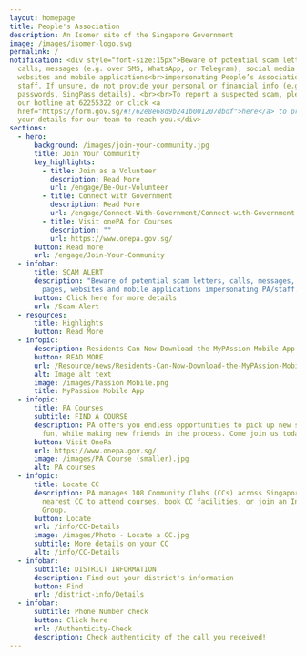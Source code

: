 ```yaml
---
layout: homepage
title: People's Association
description: An Isomer site of the Singapore Government
image: /images/isomer-logo.svg
permalink: /
notification: <div style="font-size:15px">Beware of potential scam letters,
  calls, messages (e.g. over SMS, WhatsApp, or Telegram), social media pages,
  websites and mobile applications<br>impersonating People’s Association or
  staff. If unsure, do not provide your personal or financial info (e.g.
  passwords, SingPass details). <br><br>To report a suspected scam, please call
  our hotline at 62255322 or click <a
  href="https://form.gov.sg/#!/62e8e68d9b241b001207dbdf">here</a> to provide
  your details for our team to reach you.</div>
sections:
  - hero:
      background: /images/join-your-community.jpg
      title: Join Your Community
      key_highlights:
        - title: Join as a Volunteer
          description: Read More
          url: /engage/Be-Our-Volunteer
        - title: Connect with Government
          description: Read More
          url: /engage/Connect-With-Government/Connect-with-Government
        - title: Visit onePA for Courses
          description: ""
          url: https://www.onepa.gov.sg/
      button: Read more
      url: /engage/Join-Your-Community
  - infobar:
      title: SCAM ALERT
      description: "Beware of potential scam letters, calls, messages, social media
        pages, websites and mobile applications impersonating PA/staff. "
      button: Click here for more details
      url: /Scam-Alert
  - resources:
      title: Highlights
      button: Read More
  - infopic:
      description: Residents Can Now Download the MyPAssion Mobile App on Their Phones
      button: READ MORE
      url: /Resource/news/Residents-Can-Now-Download-the-MyPAssion-Mobile-App-on-Their-Phones
      alt: Image alt text
      image: /images/Passion Mobile.png
      title: MyPassion Mobile App
  - infopic:
      title: PA Courses
      subtitle: FIND A COURSE
      description: PA offers you endless opportunities to pick up new skills, have
        fun, while making new friends in the process. Come join us today!
      button: Visit OnePa
      url: https://www.onepa.gov.sg/
      image: /images/PA Course (smaller).jpg
      alt: PA courses
  - infopic:
      title: Locate CC
      description: PA manages 108 Community Clubs (CCs) across Singapore. Visit your
        nearest CC to attend courses, book CC facilities, or join an Interest
        Group.
      button: Locate
      url: /info/CC-Details
      image: /images/Photo - Locate a CC.jpg
      subtitle: More details on your CC
      alt: /info/CC-Details
  - infobar:
      subtitle: DISTRICT INFORMATION
      description: Find out your district's information
      button: Find
      url: /district-info/Details
  - infobar:
      subtitle: Phone Number check
      button: Click here
      url: /Authenticity-Check
      description: Check authenticity of the call you received!
---
```

